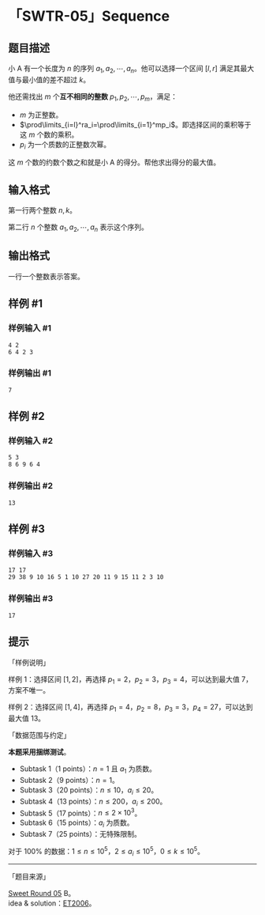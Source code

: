 # 「SWTR-05」Sequence

## 题目描述

小 A 有一个长度为 $n$ 的序列 $a_1,a_2,\cdots,a_n$。他可以选择一个区间 $[l,r]$ 满足其最大值与最小值的差不超过 $k$。

他还需找出 $m$ 个**互不相同的整数** $p_1,p_2,\cdots,p_m$，满足：

- $m$ 为正整数。
- $\prod\limits_{i=l}^ra_i=\prod\limits_{i=1}^mp_i$。即选择区间的乘积等于这 $m$ 个数的乘积。
- $p_i$ 为一个质数的正整数次幂。

这 $m$ 个数的约数个数之和就是小 A 的得分。帮他求出得分的最大值。

## 输入格式

第一行两个整数 $n,k$。

第二行 $n$ 个整数 $a_1,a_2,\cdots,a_n$ 表示这个序列。

## 输出格式

一行一个整数表示答案。

## 样例 #1

### 样例输入 #1
```
4 2
6 4 2 3
```

### 样例输出 #1

```
7
```

## 样例 #2

### 样例输入 #2
```
5 3
8 6 9 6 4
```

### 样例输出 #2

```
13
```

## 样例 #3

### 样例输入 #3
```
17 17
29 38 9 10 16 5 1 10 27 20 11 9 15 11 2 3 10
```

### 样例输出 #3

```
17
```

## 提示

「样例说明」

样例 $1$：选择区间 $[1,2]$，再选择 $p_1=2$，$p_2=3$，$p_3=4$，可以达到最大值 $7$，方案不唯一。

样例 $2$：选择区间 $[1,4]$，再选择 $p_1=4$，$p_2=8$，$p_3=3$，$p_4=27$，可以达到最大值 $13$。

「数据范围与约定」

**本题采用捆绑测试**。

- Subtask 1（1 points）：$n=1$ 且 $a_1$ 为质数。
- Subtask 2（9 points）：$n=1$。
- Subtask 3（20 points）：$n\leq 10$，$a_i \leq 20$。
- Subtask 4（13 points）：$n\leq 200$，$a_i \leq 200$。
- Subtask 5（17 points）：$n\leq 2\times 10^3$。
- Subtask 6（15 points）：$a_i$ 为质数。
- Subtask 7（25 points）：无特殊限制。

对于 $100\%$ 的数据：$1 \leq n \leq 10^5$，$2 \leq a_i \leq 10^5$，$0 \leq k \leq 10^5$。

---

「题目来源」

[Sweet Round 05](https://www.luogu.com.cn/contest/28195) B。    
idea & solution：[ET2006](https://www.luogu.com.cn/user/115194)。
